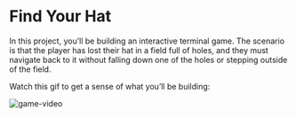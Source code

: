 # Find Your Hat

In this project, you’ll be building an interactive terminal game. The scenario is that the player has lost their hat in a field full of holes, and they must navigate back to it without falling down one of the holes or stepping outside of the field.

Watch this gif to get a sense of what you’ll be building:

![game-video](https://content.codecademy.com/PRO/independent-practice-projects/find-your-hat/find-your-hat-demo.gif)
